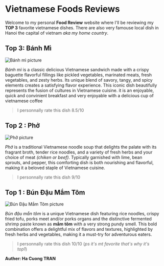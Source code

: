 # Vietnamese Foods Reviews

Welcome to my personal **Food Review** website where I'll be reviewing my **TOP 3** favorite vietnamese dishes. There are also very famouse local dish in Hanoi the capital of vietnam _aka my home country_.

## Top 3: Bánh Mì 

![Bánh mì picture](https://encrypted-tbn0.gstatic.com/images?q=tbn:ANd9GcTvIRqXOdX-KBe12Nmd84ZxXCR7c2BXp86Epg&s)

_Bánh mì_ is a classic delicious Vietnamese sandwich made with a crispy baguette flavorful fillings like pickled vegetables, marinated meats, fresh vegetables, and zesty herbs. Its unique blend of savory, tangy, and spicy elements creates a satisfying flavor experience. This iconic dish beautifully represents the fusion of cultures in Vietnamese cuisine. it is an enjoyable, quick and convinient breakfast and very enjoyable with a delicious cup of vietnamese coffee

> I personnally rate this dish 8.5/10

## Top 2 : Phở 

![Phở picture](https://www.recipetineats.com/tachyon/2019/04/Beef-Pho_6.jpg?resize=500%2C375)

_Phở_ is a traditional Vietnamese noodle soup that delights the palate with its fragrant broth, tender rice noodles, and a variety of fresh herbs and your choice of meat _(chiken or beef)_. Typically garnished with lime, bean sprouts, and pepper, this comforting dish is both nourishing and flavorful, making it a beloved staple of Vietnamese cuisine.

> I personnally rate this dish 9/10

## Top 1 : Bún Đậu Mắm Tôm 

![Bún Đậu Mắm Tôm picture](https://reviewnhatrang.com.vn/wp-content/uploads/2023/04/bun-dau-mam-tom-nha-trang-2.jpg)

_Bún đậu mắn tôm_ is a unique Vietnamese dish featuring rice noodles, crispy fried tofu, porks meet and/or porks organs and the distinctive fermented shrimp paste known as **mắm tôm** with a very strong pundy smell. This bold combination offers a delightful mix of flavors and textures, highlighted by fresh herbs and vegetables, making it a must-try for adventurous eaters.

> I personnally rate this dish 10/10 (_ps it's mt favorite that's why it's top1_)

**Auther: Ha Cuong TRAN**